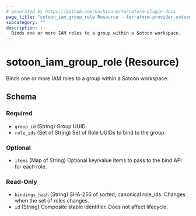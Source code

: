 ```yaml
---
# generated by https://github.com/hashicorp/terraform-plugin-docs
page_title: "sotoon_iam_group_role Resource - terraform-provider-sotoon"
subcategory: ""
description: |-
  Binds one or more IAM roles to a group within a Sotoon workspace.
---
```


# sotoon_iam_group_role (Resource)

Binds one or more IAM roles to a group within a Sotoon workspace.



<!-- schema generated by tfplugindocs -->
## Schema

### Required

- `group_id` (String) Group UUID.
- `role_ids` (Set of String) Set of Role UUIDs to bind to the group.

### Optional

- `items` (Map of String) Optional key/value items to pass to the bind API for each role.

### Read-Only

- `bindings_hash` (String) SHA-256 of sorted, canonical role_ids. Changes when the set of roles changes.
- `id` (String) Composite stable identifier. Does not affect lifecycle.
